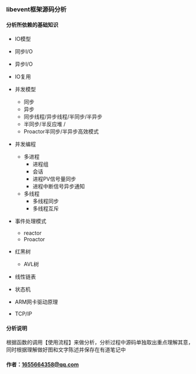 ### libevent框架源码分析  
#### 分析所依赖的基础知识      
- IO模型
- 同步I/O   
- 异步I/O    
- IO复用  
- 并发模型   
    - 同步 
    - 异步    
    - 同步线程/异步线程/半同步/半异步 
    - 半同步/半反应堆 /
    - Proactor半同步/半异步高效模式   
- 并发编程   
    - 多进程    
        - 进程组  
        - 会话  
        - 进程PV信号量同步  
        - 进程中断信号异步通知  
    - 多线程  
        - 多线程同步  
        - 多线程互斥  
- 事件处理模式   
    - reactor   
    - Proactor     
    
- 红黑树  
    - AVL树  
- 线性链表        
- 状态机  
- ARM网卡驱动原理  
- TCP/IP   

#### 分析说明   
根据函数的调用【使用流程】来做分析，分析过程中源码单独取出重点理解其意，同时根据理解做好图和文字陈述并保存在有道笔记中  

#### 作者：1655664358@qq.com 


        
